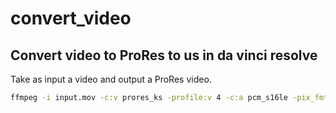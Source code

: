 # convert_video

## Convert video to ProRes to us in da vinci resolve

Take as input a video and output a ProRes video.

```bash
ffmpeg -i input.mov -c:v prores_ks -profile:v 4 -c:a pcm_s16le -pix_fmt yuva444p10le  output.mov
```